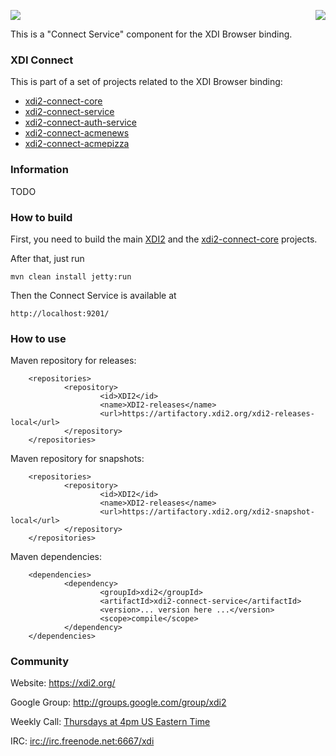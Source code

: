 <a href="http://projectdanube.org/" target="_blank"><img src="http://projectdanube.github.com/xdi2/images/projectdanube_logo.png" align="right"></a>
<img src="http://projectdanube.github.com/xdi2/images/logo64.png"><br>

This is a "Connect Service" component for the XDI Browser binding.

### XDI Connect

This is part of a set of projects related to the XDI Browser binding:
* [xdi2-connect-core](http://github.com/projectdanube/xdi2-connect-core)
* [xdi2-connect-service](http://github.com/projectdanube/xdi2-connect-service)
* [xdi2-connect-auth-service](http://github.com/projectdanube/xdi2-connect-auth-service)
* [xdi2-connect-acmenews](http://github.com/projectdanube/xdi2-connect-acmenews)
* [xdi2-connect-acmepizza](http://github.com/projectdanube/xdi2-connect-acmepizza)

### Information

TODO

### How to build

First, you need to build the main [XDI2](http://github.com/projectdanube/xdi2) and the 
[xdi2-connect-core](http://github.com/projectdanube/xdi2-connect-core) projects.

After that, just run

    mvn clean install jetty:run

Then the Connect Service is available at

	http://localhost:9201/

### How to use

Maven repository for releases:

        <repositories>
                <repository>
                        <id>XDI2</id>
                        <name>XDI2-releases</name>
                        <url>https://artifactory.xdi2.org/xdi2-releases-local</url>
                </repository>
        </repositories>

Maven repository for snapshots:

        <repositories>
                <repository>
                        <id>XDI2</id>
                        <name>XDI2-releases</name>
                        <url>https://artifactory.xdi2.org/xdi2-snapshot-local</url>
                </repository>
        </repositories>

Maven dependencies:

        <dependencies>
                <dependency>
                        <groupId>xdi2</groupId>
                        <artifactId>xdi2-connect-service</artifactId>
                        <version>... version here ...</version>
                        <scope>compile</scope>
                </dependency>
        </dependencies>

### Community

Website: https://xdi2.org/

Google Group: http://groups.google.com/group/xdi2

Weekly Call: [Thursdays at 4pm US Eastern Time](https://github.com/projectdanube/xdi2/wiki/XDI2-Weekly-Call)

IRC: [irc://irc.freenode.net:6667/xdi](http://webchat.freenode.net?randomnick=1&channels=%23xdi)

